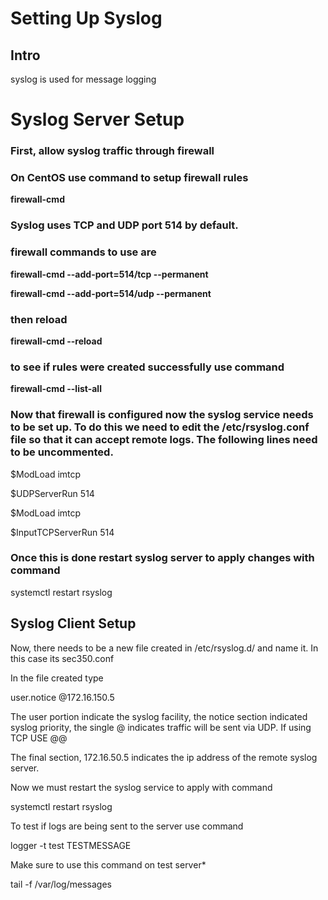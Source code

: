 # Setting Up Syslog

## Intro

syslog is used for message logging

# Syslog Server Setup

### First, allow syslog traffic through firewall

### On CentOS use command  to setup firewall rules



**firewall-cmd**



### Syslog uses TCP and UDP port 514 by default.

### firewall commands to use are



**firewall-cmd --add-port=514/tcp --permanent**



**firewall-cmd --add-port=514/udp --permanent**



### then reload



**firewall-cmd --reload**



### to see if rules were created successfully use command



**firewall-cmd --list-all**



### Now that firewall is configured now the syslog service needs to be set up. To do this we need to edit the /etc/rsyslog.conf file so that it can accept remote logs. The following lines need to be uncommented.

$ModLoad imtcp

$UDPServerRun 514



$ModLoad imtcp

$InputTCPServerRun 514



### Once this is done restart syslog server to apply changes with command



systemctl restart rsyslog



## Syslog Client Setup

Now, there needs to be a new file created in /etc/rsyslog.d/ and name it. In this case its sec350.conf 

In the file created type 

user.notice @172.16.150.5

The user portion indicate the syslog facility, the notice section indicated syslog priority, the single @ indicates traffic will be sent via UDP. If using TCP USE @@ 

The final section, 172.16.50.5 indicates the ip address of the remote syslog server.

Now we must restart the syslog service to apply with command



systemctl restart rsyslog



To test if logs are being sent to the server use command

logger -t test TESTMESSAGE



Make sure to use this command on test server*



tail -f /var/log/messages











